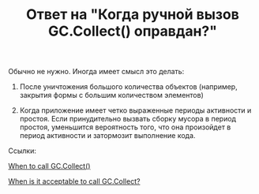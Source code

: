 ﻿---
title: "Ответ на \"Когда ручной вызов GC.Collect() оправдан?\""
se.owner.user_id: 240512
se.owner.display_name: "MSDN.WhiteKnight"
se.owner.link: "https://ru.stackoverflow.com/users/240512/msdn-whiteknight"
se.answer_id: 894003
se.question_id: 894001
se.post_type: answer
se.is_accepted: True
---
<p>Обычно не нужно. Иногда имеет смысл это делать:</p>

<ol>
<li><p>После уничтожения большого количества объектов (например, закрытия формы с большим количеством элементов)</p></li>
<li><p>Когда приложение имеет четко выраженные периоды активности и простоя. Если принудительно вызвать сборку мусора в период простоя, уменьшится вероятность того, что она произойдет в период активности и затормозит выполнение кода.</p></li>
</ol>

<p>Ссылки:</p>

<p><a href="https://blogs.msdn.microsoft.com/ricom/2004/11/29/when-to-call-gc-collect/" rel="noreferrer">When to call GC.Collect()</a></p>

<p><a href="https://stackoverflow.com/questions/478167/when-is-it-acceptable-to-call-gc-collect">When is it acceptable to call GC.Collect?</a></p>
